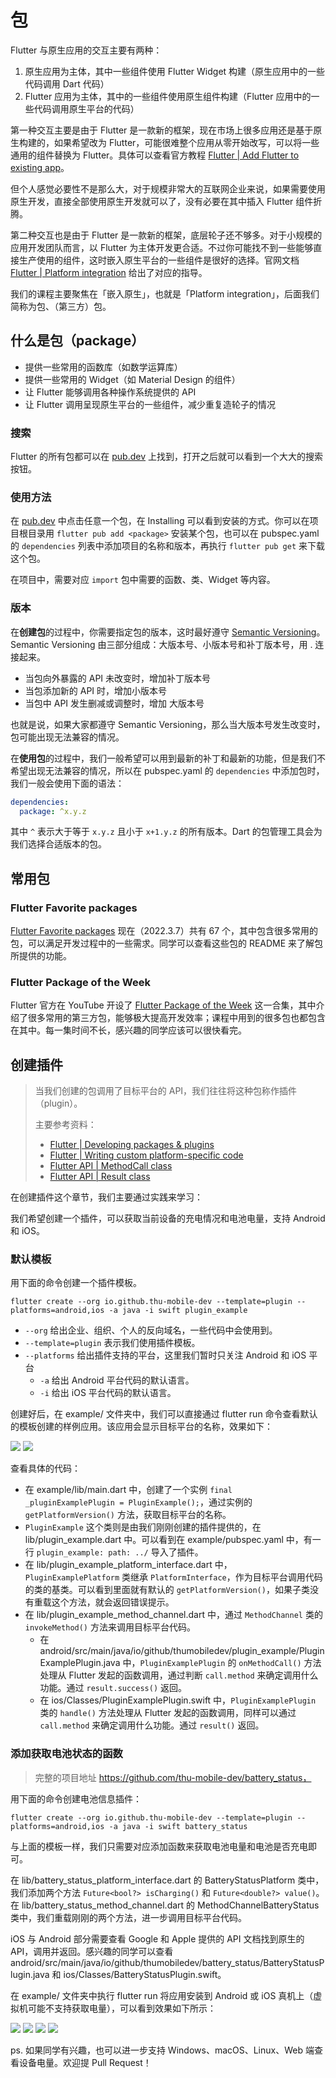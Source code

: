 # 包

Flutter 与原生应用的交互主要有两种：

1. 原生应用为主体，其中一些组件使用 Flutter Widget 构建（原生应用中的一些代码调用 Dart 代码）
2. Flutter 应用为主体，其中的一些组件使用原生组件构建（Flutter 应用中的一些代码调用原生平台的代码）

第一种交互主要是由于 Flutter 是一款新的框架，现在市场上很多应用还是基于原生构建的，如果希望改为 Flutter，可能很难整个应用从零开始改写，可以将一些通用的组件替换为 Flutter。具体可以查看官方教程 [Flutter | Add Flutter to existing app](https://docs.flutter.dev/development/add-to-app)。

但个人感觉必要性不是那么大，对于规模非常大的互联网企业来说，如果需要使用原生开发，直接全部使用原生开发就可以了，没有必要在其中插入 Flutter 组件折腾。

第二种交互也是由于 Flutter 是一款新的框架，底层轮子还不够多。对于小规模的应用开发团队而言，以 Flutter 为主体开发更合适。不过你可能找不到一些能够直接生产使用的组件，这时嵌入原生平台的一些组件是很好的选择。官网文档 [Flutter | Platform integration](https://docs.flutter.dev/development/platform-integration) 给出了对应的指导。

我们的课程主要聚焦在「嵌入原生」，也就是「Platform integration」，后面我们简称为包、（第三方）包。

## 什么是包（package）

- 提供一些常用的函数库（如数学运算库）
- 提供一些常用的 Widget（如 Material Design 的组件）
- 让 Flutter 能够调用各种操作系统提供的 API
- 让 Flutter 调用呈现原生平台的一些组件，减少重复造轮子的情况

### 搜索

Flutter 的所有包都可以在 [pub.dev](https://pub.dev) 上找到，打开之后就可以看到一个大大的搜索按钮。

### 使用方法

在 [pub.dev](https://pub.dev) 中点击任意一个包，在 Installing 可以看到安装的方式。你可以在项目根目录用 `flutter pub add <package>` 安装某个包，也可以在 pubspec.yaml 的 `dependencies` 列表中添加项目的名称和版本，再执行 `flutter pub get` 来下载这个包。

在项目中，需要对应 `import` 包中需要的函数、类、Widget 等内容。

### 版本

在**创建包**的过程中，你需要指定包的版本，这时最好遵守 [Semantic Versioning](https://semver.org)。Semantic Versioning 由三部分组成：大版本号、小版本号和补丁版本号，用 . 连接起来。

- 当包向外暴露的 API 未改变时，增加补丁版本号
- 当包添加新的 API 时，增加小版本号
- 当包中 API 发生删减或调整时，增加 大版本号

也就是说，如果大家都遵守 Semantic Versioning，那么当大版本号发生改变时，包可能出现无法兼容的情况。

在**使用包**的过程中，我们一般希望可以用到最新的补丁和最新的功能，但是我们不希望出现无法兼容的情况，所以在 pubspec.yaml 的 `dependencies` 中添加包时，我们一般会使用下面的语法：

```yml
dependencies:
  package: ^x.y.z
```

其中 `^` 表示大于等于 `x.y.z` 且小于 `x+1.y.z` 的所有版本。Dart 的包管理工具会为我们选择合适版本的包。

## 常用包

### Flutter Favorite packages

[Flutter Favorite packages](https://pub.dev/packages?q=is%3Aflutter-favorite) 现在（2022.3.7）共有 67 个，其中包含很多常用的包，可以满足开发过程中的一些需求。同学可以查看这些包的 README 来了解包所提供的功能。

### Flutter Package of the Week

Flutter 官方在 YouTube 开设了 [Flutter Package of the Week](https://www.youtube.com/playlist?list=PLjxrf2q8roU1quF6ny8oFHJ2gBdrYN_AK) 这一合集，其中介绍了很多常用的第三方包，能够极大提高开发效率；课程中用到的很多包也都包含在其中。每一集时间不长，感兴趣的同学应该可以很快看完。

## 创建插件

> 当我们创建的包调用了目标平台的 API，我们往往将这种包称作插件（plugin）。
>
> 主要参考资料：
>
> - [Flutter | Developing packages & plugins](https://docs.flutter.dev/development/packages-and-plugins/developing-packages)
> - [Flutter | Writing custom platform-specific code](https://docs.flutter.dev/development/platform-integration/platform-channels)
> - [Flutter API | MethodCall class](https://api.flutter.dev/flutter/services/MethodCall-class.html)
> - [Flutter API | Result class](https://api.flutter.dev/flutter/flutter_driver/Result-class.html)

在创建插件这个章节，我们主要通过实践来学习：

我们希望创建一个插件，可以获取当前设备的充电情况和电池电量，支持 Android 和 iOS。

### 默认模板

用下面的命令创建一个插件模板。

```
flutter create --org io.github.thu-mobile-dev --template=plugin --platforms=android,ios -a java -i swift plugin_example
```

- `--org` 给出企业、组织、个人的反向域名，一些代码中会使用到。
- `--template=plugin` 表示我们使用插件模板。
- `--platforms` 给出插件支持的平台，这里我们暂时只关注 Android 和 iOS 平台
    - `-a` 给出 Android 平台代码的默认语言。
    - `-i` 给出 iOS 平台代码的默认语言。

创建好后，在 example/ 文件夹中，我们可以直接通过 flutter run 命令查看默认的模板创建的样例应用。该应用会显示目标平台的名称，效果如下：

![](images-flutter-plugin/android-template.jpeg)
![](images-flutter-plugin/ios-template.png)

查看具体的代码：

- 在 example/lib/main.dart 中，创建了一个实例 `final _pluginExamplePlugin = PluginExample();`，通过实例的 `getPlatformVersion()` 方法，获取目标平台的名称。
- `PluginExample` 这个类则是由我们刚刚创建的插件提供的，在 lib/plugin_example.dart 中。可以看到在 example/pubspec.yaml 中，有一行 `plugin_example: path: ../` 导入了插件。
- 在 lib/plugin_example_platform_interface.dart 中，`PluginExamplePlatform` 类继承 `PlatformInterface`，作为目标平台调用代码的类的基类。可以看到里面就有默认的 `getPlatformVersion()`，如果子类没有重载这个方法，就会返回错误提示。
- 在 lib/plugin_example_method_channel.dart 中，通过 `MethodChannel` 类的 `invokeMethod()` 方法来调用目标平台代码。
    - 在 android/src/main/java/io/github/thumobiledev/plugin_example/PluginExamplePlugin.java 中，`PluginExamplePlugin` 的 `onMethodCall()` 方法处理从 Flutter 发起的函数调用，通过判断 `call.method` 来确定调用什么功能。通过 `result.success()` 返回。
    - 在 ios/Classes/PluginExamplePlugin.swift 中，`PluginExamplePlugin` 类的 `handle()` 方法处理从 Flutter 发起的函数调用，同样可以通过 `call.method` 来确定调用什么功能。通过 `result()` 返回。

### 添加获取电池状态的函数

> 完整的项目地址 https://github.com/thu-mobile-dev/battery_status，

用下面的命令创建电池信息插件：

```
flutter create --org io.github.thu-mobile-dev --template=plugin --platforms=android,ios -a java -i swift battery_status
```

与上面的模板一样，我们只需要对应添加函数来获取电池电量和电池是否充电即可。

在 lib/battery_status_platform_interface.dart 的 BatteryStatusPlatform 类中，我们添加两个方法 `Future<bool?> isCharging()` 和 `Future<double?> value()`。在 lib/battery_status_method_channel.dart 的 MethodChannelBatteryStatus 类中，我们重载刚刚的两个方法，进一步调用目标平台代码。

iOS 与 Android 部分需要查看 Google 和 Apple 提供的 API 文档找到原生的 API，调用并返回。感兴趣的同学可以查看 android/src/main/java/io/github/thumobiledev/battery_status/BatteryStatusPlugin.java 和 ios/Classes/BatteryStatusPlugin.swift。

在 example/ 文件夹中执行 flutter run 将应用安装到 Android 或 iOS 真机上（虚拟机可能不支持获取电量），可以看到效果如下所示：

![](images-flutter-plugin/android-not-charging.jpeg)
![](images-flutter-plugin/android-charging.jpeg)
![](images-flutter-plugin/ios-not-charging.png)
![](images-flutter-plugin/ios-charging.png)

ps. 如果同学有兴趣，也可以进一步支持 Windows、macOS、Linux、Web 端查看设备电量。欢迎提 Pull Request！
